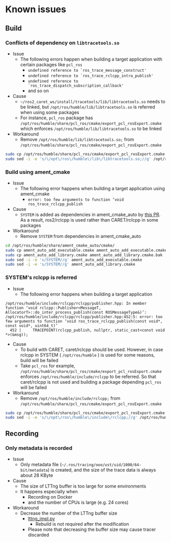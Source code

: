 # Known issues

## Build

### Conflicts of dependency on `libtracetools.so`

- Issue
  - The following errors happen when building a target application with certain packages like `pcl_ros`
    - ``undefined reference to `ros_trace_message_construct'``
    - ``undefined reference to `ros_trace_rclcpp_intra_publish'``
    - ``undefined reference to `ros_trace_dispatch_subscription_callback'``
    - and so on
- Cause
  - `~/ros2_caret_ws/install/tracetools/lib/libtracetools.so` needs to be linked, but `/opt/ros/humble/lib/libtracetools.so` is referred when using some packages
  - For instance, `pcl_ros` package has `/opt/ros/humble/share/pcl_ros/cmake/export_pcl_rosExport.cmake` which enforces `/opt/ros/humble/lib/libtracetools.so` to be linked
- Workaround
  - Remove `/opt/ros/humble/lib/libtracetools.so;` from `/opt/ros/humble/share/pcl_ros/cmake/export_pcl_rosExport.cmake`

```sh
sudo cp /opt/ros/humble/share/pcl_ros/cmake/export_pcl_rosExport.cmake /opt/ros/humble/share/pcl_ros/cmake/export_pcl_rosExport.cmake.bak
sudo sed -i -e 's/\/opt\/ros\/humble\/lib\/libtracetools.so;//g' /opt/ros/humble/share/pcl_ros/cmake/export_pcl_rosExport.cmake
```

### Build using ament_cmake

- Issue
  - The following error happens when building a target application using ament_cmake
    - `error: too few arguments to function ‘void ros_trace_rclcpp_publish`
- Cause
  - `SYSTEM` is added as dependencies in ament_cmake_auto by [this PR](https://github.com/ament/ament_cmake/commit/799183ab9bcfd9b66df0de9b644abaf8c9b78e84). As a result, ros2/rclcpp is used rather than CARET/rclcpp in some packages
- Workaround
  - Remove `SYSTEM` from dependencies in ament_cmake_auto

```sh
cd /opt/ros/humble/share/ament_cmake_auto/cmake/
sudo cp ament_auto_add_executable.cmake ament_auto_add_executable.cmake.bak
sudo cp ament_auto_add_library.cmake ament_auto_add_library.cmake.bak
sudo sed -i -e 's/SYSTEM//g' ament_auto_add_executable.cmake
sudo sed -i -e 's/SYSTEM//g' ament_auto_add_library.cmake
```

### SYSTEM's rclcpp is referred

- Issue
  - The following error happens when building a target application
```
/opt/ros/humble/include/rclcpp/rclcpp/publisher.hpp: In member function ‘void rclcpp::Publisher<MessageT, AllocatorT>::do_inter_process_publish(const ROSMessageType&)’:
/opt/ros/humble/include/rclcpp/rclcpp/publisher.hpp:452:5: error: too few arguments to function ‘void ros_trace_rclcpp_publish(const void*, const void*, uint64_t)’
  452 |     TRACEPOINT(rclcpp_publish, nullptr, static_cast<const void *>(&msg));
```
- Cause
  - To build with CARET, caret/rclcpp should be used. However, in case rclcpp in SYSTEM ( `/opt/ros/humble` ) is used for some reasons, build will be failed
  - Take `pcl_ros` for example, `/opt/ros/humble/share/pcl_ros/cmake/export_pcl_rosExport.cmake` enforces `/opt/ros/humble/include/rclcpp` to be referred. So that caret/rclcpp is not used and building a package depending `pcl_ros` will be failed
- Workaround
  - Remove `/opt/ros/humble/include/rclcpp;` from `/opt/ros/humble/share/pcl_ros/cmake/export_pcl_rosExport.cmake`

```sh
sudo cp /opt/ros/humble/share/pcl_ros/cmake/export_pcl_rosExport.cmake /opt/ros/humble/share/pcl_ros/cmake/export_pcl_rosExport.cmake.bak2
sudo sed -i -e 's/\/opt\/ros\/humble\/include\/rclcpp;//g' /opt/ros/humble/share/pcl_ros/cmake/export_pcl_rosExport.cmake
```

## Recording

### Only metadata is recorded

- Issue
  - Only metadata file (`~/.ros/tracing/ooo/ust/uid/1000/64-bit/metadata`) is created, and the size of the trace data is always about 28 KByte
- Cause
  - The size of LTTng buffer is too large for some environments
  - It happens especially when
    - Recording on Docker
    - and the number of CPUs is large (e.g. 24 cores)
- Workaround
  - Decrease the number of the LTTng buffer size
    - [lttng_impl.py](https://github.com/tier4/ros2_tracing/blob/64545052077d38c770b0c6e73fad221bcaba0583/tracetools_trace/tracetools_trace/tools/lttng_impl.py#L157)
      - Rebuild is not required after the modification
    - Please note that decreasing the buffer size may cause tracer discarded
